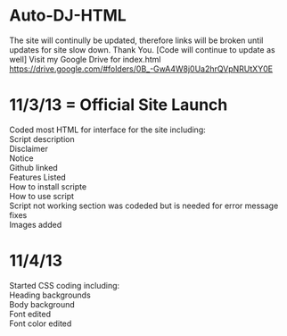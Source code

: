Auto-DJ-HTML
===========

The site will continully be updated, therefore links will be broken until updates for site slow down. Thank You. [Code will continue to update as well] 
Visit my Google Drive for index.html https://drive.google.com/#folders/0B_-GwA4W8j0Ua2hrQVpNRUtXY0E

11/3/13 = Official Site Launch
============

Coded most HTML for interface for the site including:<br/>
Script description<br/>
Disclaimer<br/>
Notice<br/>
Github linked<br/>
Features Listed<br/>
How to install scripte<br/>
How to use script<br/>
Script not working section was codeded but is needed for error message fixes<br/>
Images added<br/>

11/4/13
============

Started CSS coding including:<br/>
Heading backgrounds<br/>
Body background<br/>
Font edited<br/>
Font color edited<br/>
